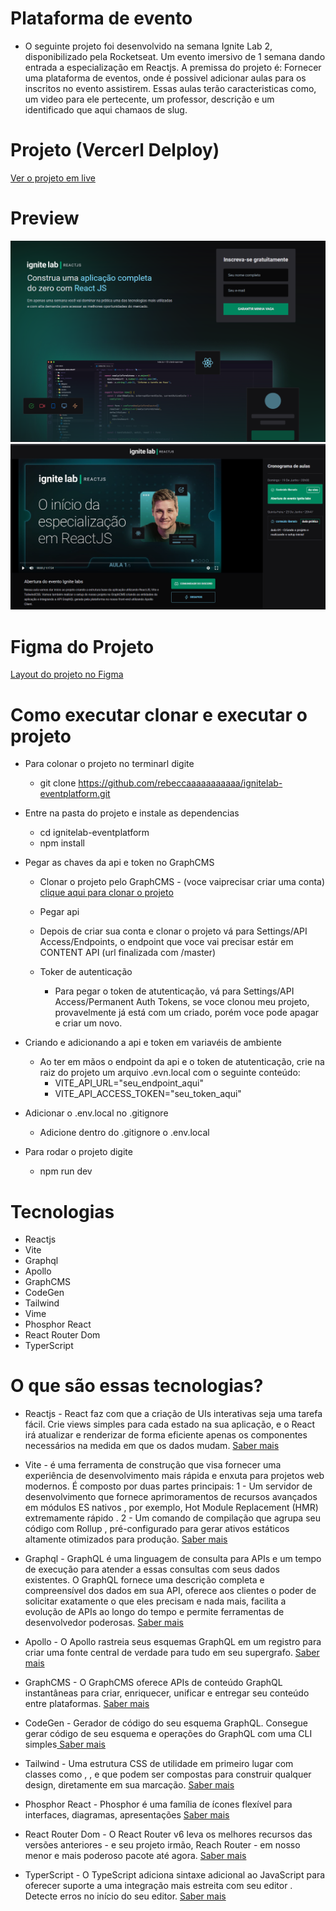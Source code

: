 # Plataforma de evento

- O seguinte projeto foi desenvolvido na semana Ignite Lab 2, disponibilizado pela Rocketseat. 
Um evento imersivo de 1 semana dando entrada a especialização em Reactjs. 
A premissa do projeto é: Fornecer uma plataforma de eventos, onde é possivel adicionar aulas para os inscritos no evento assistirem.
Essas aulas terão caracteristicas como, um video para ele pertecente, um professor, descrição e um identificado que aqui chamaos de slug. 

# Projeto (Vercerl Delploy)
<a href="https://ignitelab-eventplatform-o5fk7lr16-rebeccaaaaaaaaaaa.vercel.app/" target="_blank" alt="live projeto"> Ver o projeto em live</a>

# Preview

<img src="./src/assets/preview-homw.png" alt=""/>
<img src="./src/assets/preview-event.png" alt=""/>

# Figma do Projeto

<a href="https://www.figma.com/community/file/1120711251998877938" alt=""> Layout do projeto no Figma <a>

# Como executar clonar e executar o projeto

- Para colonar o projeto no terminarl digite

    - git clone https://github.com/rebeccaaaaaaaaaaa/ignitelab-eventplatform.git

- Entre na pasta do projeto e instale as dependencias
    - cd ignitelab-eventplatform
    - npm install 

- Pegar as chaves da api e token no GraphCMS
    - Clonar o projeto pelo GraphCMS - (voce vaiprecisar criar uma conta)<a href="https://app.graphcms.com/clone/6868861bc5024fdca04b1c523b347363?name=ignitelab-rebeccaig"> clique aqui para clonar o projeto <a>

    - Pegar api 
     - Depois de criar sua conta e clonar o projeto vá para Settings/API Access/Endpoints, o endpoint que voce vai precisar estár em CONTENT API (url finalizada com /master)

     - Toker de autenticação
        - Para pegar o token de atutenticação, vá para Settings/API Access/Permanent Auth Tokens, se voce clonou meu projeto, provavelmente já está com um criado, porém voce pode apagar e criar um novo.

- Criando e adicionando a api e token em variavéis de ambiente
    - Ao ter em mãos o endpoint da api e o token de atutenticação, crie na raiz do projeto um arquivo .evn.local com o seguinte conteúdo: 
        - VITE_API_URL="seu_endpoint_aqui"
        - VITE_API_ACCESS_TOKEN="seu_token_aqui"

- Adicionar o .env.local no .gitignore
    - Adicione dentro do .gitignore o .env.local

- Para rodar o projeto digite
    - npm run dev


# Tecnologias 

- Reactjs
- Vite
- Graphql
- Apollo
- GraphCMS
- CodeGen
- Tailwind
- Vime
- Phosphor React
- React Router Dom
- TyperScript

# O que são essas tecnologias?

- Reactjs - React faz com que a criação de UIs interativas seja uma tarefa fácil. Crie views simples para cada estado na sua aplicação, e o React irá atualizar e renderizar de forma eficiente apenas os componentes necessários na medida em que os dados mudam. <a href="https://pt-br.reactjs.org/" alt="ir para o site oficial do REACTJS"> Saber mais<a>

- Vite - é uma ferramenta de construção que visa fornecer uma experiência de desenvolvimento mais rápida e enxuta para projetos web modernos. É composto por duas partes principais:
 1 - Um servidor de desenvolvimento que fornece aprimoramentos de recursos avançados em módulos ES nativos , por exemplo, Hot Module Replacement (HMR) extremamente rápido .
 2 - Um comando de compilação que agrupa seu código com Rollup , pré-configurado para gerar ativos estáticos altamente otimizados para produção. <a href="https://vitejs.dev/guide/" alt="ir para o site oficial"> Saber mais<a>

- Graphql -  GraphQL é uma linguagem de consulta para APIs e um tempo de execução para atender a essas consultas com seus dados existentes. O GraphQL fornece uma descrição completa e compreensível dos dados em sua API, oferece aos clientes o poder de solicitar exatamente o que eles precisam e nada mais, facilita a evolução de APIs ao longo do tempo e permite ferramentas de desenvolvedor poderosas. <a href="https://graphql.org/" alt="ir para o site oficial"> Saber mais<a>

- Apollo - O Apollo rastreia seus esquemas GraphQL em um registro para criar uma fonte central de verdade para tudo em seu supergrafo.  <a href="https://www.apollographql.com/" alt="ir para o site oficial"> Saber mais<a>

- GraphCMS - O GraphCMS oferece APIs de conteúdo GraphQL instantâneas para criar, enriquecer, unificar e entregar seu conteúdo entre plataformas. <a href="https://graphcms.com/" alt="ir para o site oficial"> Saber mais<a>

- CodeGen -  Gerador de código do seu esquema GraphQL. Consegue gerar código de seu esquema e operações do GraphQL com uma CLI simples<a href="https://www.graphql-code-generator.com/" alt="ir para o site oficial"> Saber mais<a>

- Tailwind - Uma estrutura CSS de utilidade em primeiro lugar com classes como , , e que podem ser compostas para construir qualquer design, diretamente em sua marcação. <a href="https://tailwindcss.com/" alt="ir para o site oficial"> Saber mais<a>

- Phosphor React - Phosphor é uma família de ícones flexível para interfaces, diagramas, apresentações <a href="https://phosphoricons.com/" alt="ir para o site oficial"> Saber mais<a>

- React Router Dom -  O React Router v6 leva os melhores recursos das versões anteriores - e seu projeto irmão, Reach Router - em nosso menor e mais poderoso pacote até agora. <a href="https://reactrouter.com/" alt="ir para o site oficial"> Saber mais<a>

- TyperScript - O TypeScript adiciona sintaxe adicional ao JavaScript para oferecer suporte a uma integração mais estreita com seu editor . Detecte erros no início do seu editor. <a href="https://www.typescriptlang.org/" alt="ir para o site oficial"> Saber mais<a>



